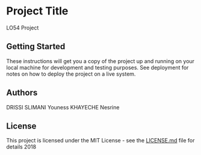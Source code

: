 # Project Title

LO54 Project

## Getting Started

These instructions will get you a copy of the project up and running on your local machine for development and testing purposes. See deployment for notes on how to deploy the project on a live system.

## Authors

DRISSI SLIMANI Youness
KHAYECHE Nesrine


## License

This project is licensed under the MIT License - see the [LICENSE.md](LICENSE.md) file for details 2018



